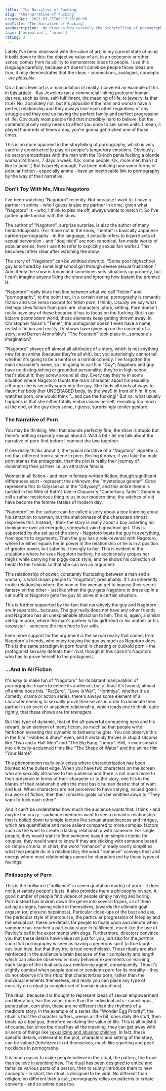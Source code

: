 ```yaml
---
title: 'The Narrative of Fucking'
slug: 'the-narrative-of-fucking'
createdAt: '2021-07-25T00:17:20+00:00'
seoTitle: 'The Narrative of Fucking'
seoDescription: 'We discuss how recently the storytelling of pornography and anime have blended in disturbing ways, through the show Nagotoro.'
tags: ['animation', 'anime']
rating: 3
---
```


Lately I've been obsessed with the value of art; in my current state of mind it boils down to this: the objective value of art, in an economic or other sense, comes from its ability to demonstrate ideas to people. I use this language carefully, because art doesn't convince people those ideas are _true_, it only demonstrates that the ideas - connections, analogies, concepts - are _plausible_.

On a basic level art is a manipulation of reality. I covered an example of this in <a href="https://www.popularthoughts.blog/video-games-are-not-art" target="_blank" rel="noopener noreferrer">this article</a> - Kay Jewelers ran a commercial linking profound human desires, such as love, self-fulfillment, the meaning of life, to jewelry. Is that true? No, absolutely not, but it's _plausible_ if the man and woman have a perfect relationship and they always love each other regardless of any struggle and they end up having the perfect family and perfect progression of life. Obviously most people find that incredibly hard to believe, but the commercial only really needs to affect you once to sell some units. I mean, it played hundreds of times a day, you're gonna get tricked one of those times.

This is no more apparent in the storytelling of pornography, which is very carefully constructed to play on people's _temporary_ emotions. Obviously, no person empathizes with the man with the 10-inch penis fucking a blonde woman 24 hours, 7 days a week. (Ok, some people. Ok, more men than I'd like to admit.) But bizarrely enough, I've been noticing how some forms of popular fiction - especially anime - have an inextricable link to pornography by the way of their narrative.

### Don't Toy With Me, Miss Nagotoro

I've been watching "Nagotoro" recently. Not because I want to. I have a partner in anime - who I guess is also my partner in crime, given what "Nagotoro" is - who, I think to piss me off, always wants to watch it. So I've gotten quite familiar with the show.

The author of "Nagotoro", surprise surprise, is also the author of many hentai/doujinishi. (For those not in the know, "hentai" is basically Japanese cartoon pornography - in the language, it actually refers to bizarre acts of sexual perversion - and "doujinishi" are non-canonical, fan-made works of popular series; here I use it to refer to explicitly sexual fan works.) This becomes rather clear after watching the show.

The story of "Nagotoro" can be whittled down to, "Some poor highschool guy is tortured by some highschool girl through severe sexual frustration." Admittedly the show is funny and sometimes sets situations up properly, but I can't imagine anyone liking the show and ignoring how blatant the premise is.

"Nagotoro" really blurs that line between what we call "fiction" and "pornography", to the point that, in a certain sense, pornography is romantic fiction and vice versa (except for fetish porn, I think). Usually we say what distinguishes fiction from porn are: characters, story, setting. Porn doesn't really have any of these because it has to focus on the fucking. But in our bizarre postmodern world, these elements keep getting thrown away. In Christopher Nolan's "Tenet", the protagonist doesn't even have a name; realistic fiction and reality TV shows have given up on the concept of a story; and Darren Aronofsky's "The Fountain" took place in...someone's imagination?

"Nagotoro" shaves off almost all attributes of a story, which is not anything new for an anime (because they're all shit), but you surprisingly cannot tell whether it's going to be a hentai or a normal comedy. I've forgotten the main character's name, so I'm going to call him "Guy"; Nagotoro and guy have no distinguishing or grounded personality; they're in high school, that's about it; they screw around all day. Every day they're in some situation where Nagotoro taunts the main character about his sexuality although she is secretly super into the guy. She finds all kinds of ways to flaunt her body (her UNDERAGED body, by the way!) in front of him. If one watches porn, one would think "...and cue the fucking!" But no, what usually happens is that she either totally embarrasses herself, revealing too much at the end, or the guy does some, I guess, surprisingly tender gesture.

### The Narrative of Porn

You may be thinking, Well that sounds perfectly fine, the show is stupid but there's nothing _explicitly_ sexual about it. Wait a bit - let me talk about the narrative of porn first before I connect the two together.

If one really thinks about it, the typical narrative of a "Nagotoro" vignette is not that different from a scene in porn. Boiling it down, if you take the male porn star as the protagonist, then the plot is really their journey of dominating their partner i.e. an attractive female.

Women in all fiction - and men in female-written fiction, though significant differences exist - represent the unknown, the "mysterious gender". Circe represents this to Odyssesus in the "Odyssey", and this entire theme is tackled in the Wife of Bath's tale in Chaucer's "Canterbury Tales". Gender is still a rather mysterious thing to us in our modern time; the witches of old have become the femme fatales of modern day.

"Nagotoro" on the surface can be called a story about a boy learning about his attraction to women, but the shallowness of the characters almost disproves this. Instead, I think the story is really about a boy asserting his dominance over an energetic, somewhat vain highschool girl. This is supported by the set up of the story - Nagotoro beats the guy in everything, from sports to arguments. Then the guy has a role-reversal with Nagotoro, where he either equals her in power in the relationship or he is in a position of greater power, but submits it lovingly to her. This is evident in the situations where he sees Nagotoro bathing, he accidentally gropes her thighs while carrying her piggy-back style, and he shows his collection of hentai to her friends so that she can win an argument.

This relationship of power, constantly fluctuating between a man and a woman, is what draws people to "Nagotoro", presumably. It's an inherently erotic relationship where the man or the woman get to impose their secret fantasy on the other - just like when the guy gets Nagotoro to dress up in a cat outfit or Nagotoro gets the guy all alone in a certain situation.

This is further supported by the fact that narratively the guy and Nagotoro are inseparable...because. The guy really does not have any other friends and Nagotoro has an unexplainable attraction to him. This is, again, a similar set-up in porn, where the man's partner is his girlfriend or his mother or his stepsister - someone the man _has_ to live with.

Even more support for the argument is the sexual rivalry that comes from Nagotoro's friends, who enjoy teasing the guy as much as Nagotoro does. This is the same paradigm in porn found in cheating or cuckold porn - the protagonist sexually defeats their rival, though in this case it's Nagotoro who has to prove herself to the protagonist.

### ...And In All Fiction

It's easy to make fun of "Nagotoro" for its blatant manipulation of pornographic tropes to entice its audience, but at least it's honest; almost _all_ anime does this. "Re:Zero", "Love is War", "Horimiya", whether it's a comedy, drama or action series, there's always some element of a character needing to sexually prove themselves in order to dominate their partner in an overt or unspoken relationship, which leads one to think, quite rightly, that these shows are for _teenagers_.

But this type of dynamic, that of the all-powerful conquering hero and his reward, is an element of many fiction, so much so that people write fanfiction elevating this dynamic to fantastic heights. You can observe this in the film "Hobbes & Shaw" even, and it certainly thrives in stupid sitcoms like "Two and a Half Men" and "The Big Bang Theory". Hell, it even sneaks into critically-acclaimed films like "The Shape of Water" and the anime film "Your Name".

This phenomenon really only exists where characterization has been blunted to the dullest edge. When you have two characters on the screen who are sexually attractive to the audience and there is not much more to their presence in terms of their character or to the story, one fills in the blanks of their relationship with the most basic human desire: that of want and lust. When characters are not perceived to have varying, valued goals in a work of fiction, then their romantic goals can be whittled down to "They want to fuck each other."

And it can't be understated how much the audience _wants_ that. I think - and maybe I'm crazy - audience members want to see a romantic relationship that is boiled down to simple factors like sexual attractiveness and intrigue, which are quantifiable and more salient compared to more complex factors such as the want to create a lasting relationship with someone. For single people, they would want to find someone based on simple criteria; for couples, they would want to know if they are sticking with someone based on simple criteria. In short, the word "romance" already overly simplifies what two people do in a relationship; the word "romance" conveys heat and energy where most relationships cannot be characterized by these types of feelings.

### Philosophy of Porn

This is the brilliance ("brilliance" in seven quotation marks) of porn - it does not just satisfy people's lusts, it also provides them a philosophy on sex. A good number of people find videos of people simply having sex boring. Porn instead has broken down the genre into several tropes, all of them acting as signs, having value in themselves, towards the ultimate goal: orgasm (or, physical happiness). Particular close-ups of the bust and ass, the particular style of intercourse, the particular progression of foreplay and the sexual act, these are details for people to fixate upon and denote when someone has reached a particular stage in fulfillment, much like the use of Pavlov's bell in his experiments with dogs. Furthermore, directors convince you that these details have value not just for you, but also for the _partner_, such that pornography is seen as having a generous spirit (a true laugh-out-loud idea, but that they try, is true nonetheless). These rituals are also reinforced in the audience's brain because of their complexity and length, which can also be observed in many behavior experiments on learning; each stage of the ritual acts as a reinforcing agent, consequently. Thus it's slightly comical when people praise or condemn porn for its morality - they do not observe it's this _ritual_ that characterizes porn, rather than the individual elements themselves, and really you can place any type of morality on a ritual (a complex set of human instructions).

The ritual, because it is thought to represent ideas of sexual empowerment and liberation, has the value, more than the individual acts - cunnilingus, penetration, cum shot, these are no different than the rhythms of a mediocre story. In the example of a series like "Wonder Egg Priority", the ritual is that the character suffers, weeps a little bit, does daily life stuff, then beats up a bad guy, therefore validating the value of life. This is all bullshit of course, but since the ritual has all the meaning, they can get away with all sorts of things like <a href="https://popularthoughts.blog/wonder-egg-priority-is-the-most-offensive-anime" target="_blank" rel="noopener noreferrer">sexualizing and abusing children</a>. In fact, these specific details, irrelevant to the plot, characters and setting of the story, can be valued (fetishized) in of themselves, much like squirting and pearl necklaces in pornography.

It is much easier to make people believe in the ritual, the pattern, the trope than believe in anything new. The ritual has been designed to entice and tantalize various parts of a person, then to subtly introduce them to new concepts - in short, the ritual is designed to be viral. No different than religion, no different than a cult, pornography relies on patterns to create converts - and so anime does too.
